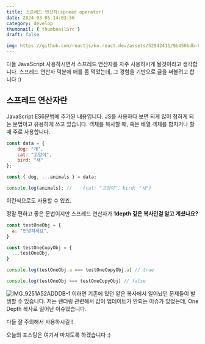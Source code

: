 ```yaml
---
title: 스프레드 연산자(spread operator)
date: 2024-03-05 14:03:56
category: develop
thumbnail: { thumbnailSrc }
draft: false

img: https://github.com/reactjs/ko.react.dev/assets/52942411/9b450bdb-83c4-4fe7-8086-bc05c452c8dd
---
```


다들 JavaScript 사용하시면서 스프레드 연산자를 자주 사용하시게 될것이라고 생각합니다. 스프레드 연산자 덕분에 애를 좀 먹었는데, 그 경험을 기반으로 글을 써볼려고 합니다 :)

## 스프레드 연산자란

JavaScript ES6문법에 추가된 내용입니다. JS를 사용하다 보면 되게 많이 접하게 되는 문법이고 유용하게 쓰고 있습니다. 객체를 복사할 때, 혹은 배열 객체를 합치거나 할때 주로 사용합니다.

```Javascript
const data = {
	dog: "개",
	cat: "고양이",
	bird: "새"
};

const { dog, ...animals } = data;

console.log(animals); // 	{cat: "고양이", bird: "새"}
```

이런식으로도 사용할 수 있죠.

정말 편하고 좋은 문법이지만 스프레드 연산자가 **1depth 깊은 복사인걸 알고 계셨나요?**

```javascript
const testOneObj = {
  a: "안녕하세요",
}

const testOneCopyObj = {
  ...testOneObj,
}

console.log(testOneObj.a === testOneCopyObj.a) // true

console.log(testOneObj === testOneCopyObj) // false
```

![IMG_9251A52ADDDB-1](https://github.com/reactjs/ko.react.dev/assets/52942411/7f470c0d-b147-4303-b937-f8ff75f3c15d)
이러면 기존에 있던 얕은 복사에서 일어났던 문제들이 발생할 수 있습니다.
저는 렌더링 관련해서 값이 업데이트가 안되는 이슈가 있었는데, One Depth 복사로 일어난 이슈였습니다.

다들 잘 주의해서 사용하시길 !

오늘의 포스팅은 여기서 마치도록 하겠습니다 :)
